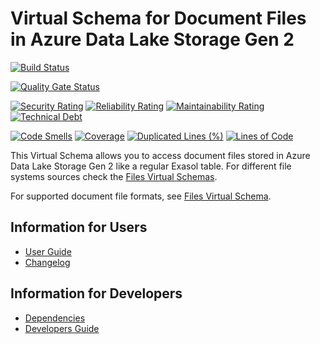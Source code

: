 # Virtual Schema for Document Files in Azure Data Lake Storage Gen 2

[![Build Status](https://github.com/exasol/azure-data-lake-storage-gen2-document-files-virtual-schema/actions/workflows/ci-build.yml/badge.svg)](https://github.com/exasol/azure-data-lake-storage-gen2-document-files-virtual-schema/actions/workflows/ci-build.yml)

[![Quality Gate Status](https://sonarcloud.io/api/project_badges/measure?project=com.exasol%3Aazure-data-lake-storage-gen2-document-files-virtual-schema&metric=alert_status)](https://sonarcloud.io/dashboard?id=com.exasol%3Aazure-data-lake-storage-gen2-document-files-virtual-schema)

[![Security Rating](https://sonarcloud.io/api/project_badges/measure?project=com.exasol%3Aazure-data-lake-storage-gen2-document-files-virtual-schema&metric=security_rating)](https://sonarcloud.io/dashboard?id=com.exasol%3Aazure-data-lake-storage-gen2-document-files-virtual-schema)
[![Reliability Rating](https://sonarcloud.io/api/project_badges/measure?project=com.exasol%3Aazure-data-lake-storage-gen2-document-files-virtual-schema&metric=reliability_rating)](https://sonarcloud.io/dashboard?id=com.exasol%3Aazure-data-lake-storage-gen2-document-files-virtual-schema)
[![Maintainability Rating](https://sonarcloud.io/api/project_badges/measure?project=com.exasol%3Aazure-data-lake-storage-gen2-document-files-virtual-schema&metric=sqale_rating)](https://sonarcloud.io/dashboard?id=com.exasol%3Aazure-data-lake-storage-gen2-document-files-virtual-schema)
[![Technical Debt](https://sonarcloud.io/api/project_badges/measure?project=com.exasol%3Aazure-data-lake-storage-gen2-document-files-virtual-schema&metric=sqale_index)](https://sonarcloud.io/dashboard?id=com.exasol%3Aazure-data-lake-storage-gen2-document-files-virtual-schema)

[![Code Smells](https://sonarcloud.io/api/project_badges/measure?project=com.exasol%3Aazure-data-lake-storage-gen2-document-files-virtual-schema&metric=code_smells)](https://sonarcloud.io/dashboard?id=com.exasol%3Aazure-data-lake-storage-gen2-document-files-virtual-schema)
[![Coverage](https://sonarcloud.io/api/project_badges/measure?project=com.exasol%3Aazure-data-lake-storage-gen2-document-files-virtual-schema&metric=coverage)](https://sonarcloud.io/dashboard?id=com.exasol%3Aazure-data-lake-storage-gen2-document-files-virtual-schema)
[![Duplicated Lines (%)](https://sonarcloud.io/api/project_badges/measure?project=com.exasol%3Aazure-data-lake-storage-gen2-document-files-virtual-schema&metric=duplicated_lines_density)](https://sonarcloud.io/dashboard?id=com.exasol%3Aazure-data-lake-storage-gen2-document-files-virtual-schema)
[![Lines of Code](https://sonarcloud.io/api/project_badges/measure?project=com.exasol%3Aazure-data-lake-storage-gen2-document-files-virtual-schema&metric=ncloc)](https://sonarcloud.io/dashboard?id=com.exasol%3Aazure-data-lake-storage-gen2-document-files-virtual-schema)

This Virtual Schema allows you to access document files stored in Azure Data Lake Storage Gen 2 like a regular Exasol table. For different file systems sources check the [Files Virtual Schemas][files-vs].

For supported document file formats, see [Files Virtual Schema][files-vs].

## Information for Users

* [User Guide](doc/user_guide/user_guide.md)
* [Changelog](doc/changes/changelog.md)

## Information for Developers

* [Dependencies](dependencies.md)
* [Developers Guide](doc/developers_guide/developers_guide.md)

[files-vs]: https://github.com/exasol/virtual-schema-common-document-files
